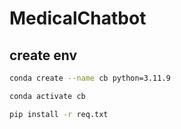 # MedicalChatbot

## create env

```bash
conda create --name cb python=3.11.9
```

```bash
conda activate cb
```

```bash
pip install -r req.txt
```